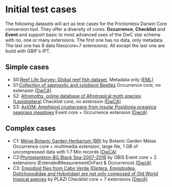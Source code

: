 # Initial test cases

The following datasets will act as test cases for the Frictionless Darwin Core conversion tool.
They offer a diversity of cores: **Occurrence**, **Checklist** and **Event** and support basic to most advanced uses of the DwC star schema with no, one or many extensions. The first one has no data, only metadata. The last one has 8 data files(core+7 extensions).
All except the last one are build with GBIF's IPT.

## Simple cases
* S0:[Reef Life Survey: Global reef fish dataset](https://www.gbif.org/dataset/38f06820-08c5-42b2-94f6-47cc3e83a54a),
Metadata only [(EML)](http://ipt.ala.org.au/eml.do?r=global)
* S1:[Collection of saproxylic and xylobiont Beetles](https://www.gbif.org/dataset/d3d38190-0c13-11df-b8c6-b8a03c50a862)
Occurrence core, no extension [(DwCA)](https://ipt.biodiversity.be/archive.do?r=rbins_saproxilyc_beetles)
* S2: [Afromoths, online database of Afrotropical moth species (Lepidoptera)](https://www.gbif.org/dataset/65c9103f-2fbf-414b-9b0b-e47ca96c5df2)
Checklist core, no extension [(DwCA)](https://ipt.biodiversity.be/archive.do?r=afromoths)
* S3: [AxIOM: Amphipod crustaceans from insular Posidonia oceanica seagrass meadows](https://www.gbif.org/dataset/b146a93c-657b-4768-aa51-9cabe3dac808)
Event core + Occurrence extension [(DwcA)](https://ipt.biodiversity.be/archive.do?r=axiom)

## Complex cases
* C1: [Meise Botanic Garden Herbarium (BR)](https://www.gbif.org/dataset/b740eaa0-0679-41dc-acb7-990d562dfa37) by Botanic Garden Meise
Occurrence core + multimedia extension, large file, 1 GB of uncompressed data with 1.7 Mio records [(DwCA)](http://apm-ipt.br.fgov.be:8080/ipt-2.3.5/archive.do?r=botanical_collection)
* C2:[Phytoplankton-BG Black Sea-2007-2016](https://obis.org/dataset/d9a55b00-17d0-471b-bd49-6f97c8a08f1f) by OBIS
Event core + 2 extensions (ExtendedMeasurementOrFact & Occurrence) [(DwcA)](http://gp.sea.gov.ua:8082/ipt/archive.do?r=phyto2016-37)
* C3: [Empidoid flies from Cabo Verde (Diptera, Empidoidea, Dolichopodidae and Hybotidae) are not only composed of Old World tropical species](http://tb.plazi.org/GgServer/dwca/FFF2FF91FFD8FF8818250D59B410FF9B.zip) by PLAZI
Checklist core + 7 extensions [(DwcA)](http://tb.plazi.org/GgServer/dwca/FFF2FF91FFD8FF8818250D59B410FF9B.zip)
